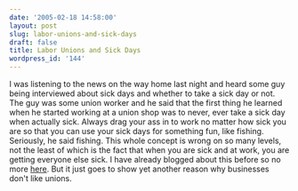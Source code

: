 ```yaml
---
date: '2005-02-18 14:58:00'
layout: post
slug: labor-unions-and-sick-days
draft: false
title: Labor Unions and Sick Days
wordpress_id: '144'
---
```


I was listening to the news on the way home last night and heard some guy being interviewed about sick days and whether to take a sick day or not. The guy was some union worker and he said that the first thing he learned when he started working at a union shop was to never, ever take a sick day when actually sick. Always drag your ass in to work no matter how sick you are so that you can use your sick days for something fun, like fishing. Seriously, he said fishing. This whole concept is wrong on so many levels, not the least of which is the fact that when you are sick and at work, you are getting everyone else sick. I have already blogged about this before so no more [here](http://www.forkbender.com/content/8b334e87812c4e7c9d65ea78f314a4e3.htm). But it just goes to show yet another reason why businesses don't like unions.

